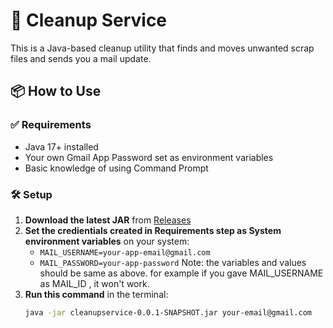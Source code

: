 # 🧹 Cleanup Service

This is a Java-based cleanup utility that finds and moves unwanted scrap files and sends you a mail update.

## 📦 How to Use

### ✅ Requirements
- Java 17+ installed
- Your own Gmail App Password set as environment variables
- Basic knowledge of using Command Prompt

### 🛠️ Setup

1. **Download the latest JAR** from [Releases](https://github.com/Srikanthreddyvvs/cleanupservice/releases/download/v1.0/cleanupservice-0.0.1-SNAPSHOT.jar)
2. **Set the credientials created in Requirements step as System environment variables** on your system:
   - `MAIL_USERNAME=your-app-email@gmail.com`
   - `MAIL_PASSWORD=your-app-password`
Note: the variables and values should be same as above. for example if you gave MAIL_USERNAME as MAIL_ID , it won't work. 
3. **Run this command** in the terminal:
   ```bash
   java -jar cleanupservice-0.0.1-SNAPSHOT.jar your-email@gmail.com



